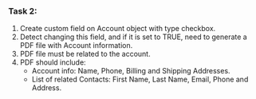 ### Task 2:

1. Create custom field on Account object with type checkbox.
2. Detect changing this field, and if it is set to TRUE, need to generate a PDF file with Account information.
3. PDF file must be related to the account.
4. PDF should include:
    * Account info: Name, Phone, Billing and Shipping Addresses.
    * List of related Contacts: First Name, Last Name, Email, Phone and Address.
